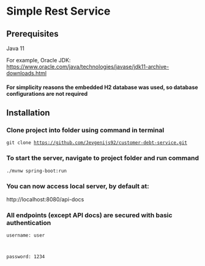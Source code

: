 # Simple Rest Service

## Prerequisites
Java 11

For example, Oracle JDK:
https://www.oracle.com/java/technologies/javase/jdk11-archive-downloads.html

#### For simplicity reasons the embedded H2 database was used, so database configurations are not required

## Installation
### Clone project into folder using command in terminal
<code>git clone https://github.com/Jevgenijs92/customer-debt-service.git </code>

### To start the server, navigate to project folder and run command
<code>./mvnw spring-boot:run </code>

### You can now access local server, by default at:
http://localhost:8080/api-docs

### All endpoints (except API docs) are secured with basic authentication
<code>username: user

password: 1234 </code>






